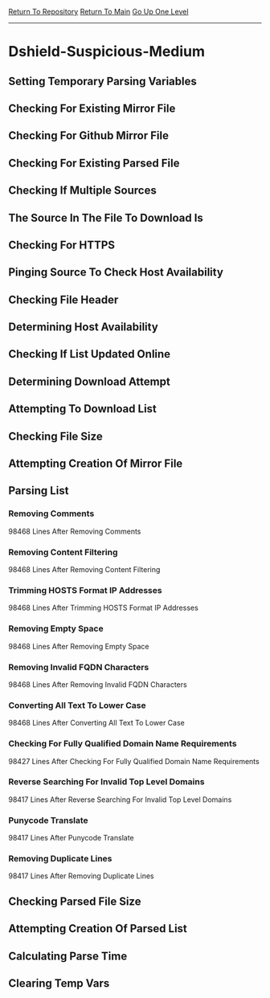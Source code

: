 [Return To Repository](https://github.com/DigitalWarrior/piholeparser/)
[Return To Main](https://github.com/DigitalWarrior/piholeparser/blob/master/RecentRunLogs/Mainlog.md)
[Go Up One Level](https://github.com/DigitalWarrior/piholeparser/blob/master/RecentRunLogs/TopLevelScripts/30-Processing-External-Blacklists.md)
____________________________________
# Dshield-Suspicious-Medium
## Setting Temporary Parsing Variables
## Checking For Existing Mirror File
## Checking For Github Mirror File
## Checking For Existing Parsed File
## Checking If Multiple Sources
## The Source In The File To Download Is
## Checking For HTTPS
## Pinging Source To Check Host Availability
## Checking File Header
## Determining Host Availability
## Checking If List Updated Online
## Determining Download Attempt
## Attempting To Download List
## Checking File Size
## Attempting Creation Of Mirror File
## Parsing List
### Removing Comments
98468 Lines After Removing Comments
### Removing Content Filtering
98468 Lines After Removing Content Filtering
### Trimming HOSTS Format IP Addresses
98468 Lines After Trimming HOSTS Format IP Addresses
### Removing Empty Space
98468 Lines After Removing Empty Space
### Removing Invalid FQDN Characters
98468 Lines After Removing Invalid FQDN Characters
### Converting All Text To Lower Case
98468 Lines After Converting All Text To Lower Case
### Checking For Fully Qualified Domain Name Requirements
98427 Lines After Checking For Fully Qualified Domain Name Requirements
### Reverse Searching For Invalid Top Level Domains
98417 Lines After Reverse Searching For Invalid Top Level Domains
### Punycode Translate
98417 Lines After Punycode Translate
### Removing Duplicate Lines
98417 Lines After Removing Duplicate Lines
## Checking Parsed File Size
## Attempting Creation Of Parsed List
## Calculating Parse Time
## Clearing Temp Vars
